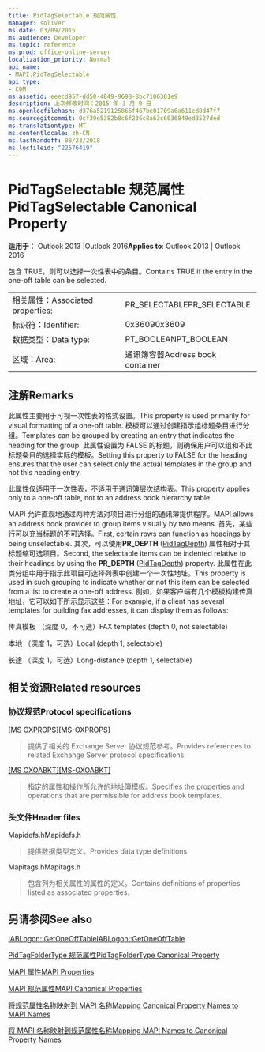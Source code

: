 ```yaml
---
title: PidTagSelectable 规范属性
manager: soliver
ms.date: 03/09/2015
ms.audience: Developer
ms.topic: reference
ms.prod: office-online-server
localization_priority: Normal
api_name:
- MAPI.PidTagSelectable
api_type:
- COM
ms.assetid: eeecd957-dd50-4849-9698-8bc7106301e9
description: 上次修改时间：2015 年 3 月 9 日
ms.openlocfilehash: d376a5219125866f467be01709a6a611ed8d47f7
ms.sourcegitcommit: 0cf39e5382b8c6f236c8a63c6036849ed3527ded
ms.translationtype: MT
ms.contentlocale: zh-CN
ms.lasthandoff: 08/23/2018
ms.locfileid: "22576419"
---
```

# <a name="pidtagselectable-canonical-property"></a><span data-ttu-id="e6c09-103">PidTagSelectable 规范属性</span><span class="sxs-lookup"><span data-stu-id="e6c09-103">PidTagSelectable Canonical Property</span></span>

  
  
<span data-ttu-id="e6c09-104">**适用于**： Outlook 2013 |Outlook 2016</span><span class="sxs-lookup"><span data-stu-id="e6c09-104">**Applies to**: Outlook 2013 | Outlook 2016</span></span> 
  
<span data-ttu-id="e6c09-105">包含 TRUE，则可以选择一次性表中的条目。</span><span class="sxs-lookup"><span data-stu-id="e6c09-105">Contains TRUE if the entry in the one-off table can be selected.</span></span> 
  
|||
|:-----|:-----|
|<span data-ttu-id="e6c09-106">相关属性：</span><span class="sxs-lookup"><span data-stu-id="e6c09-106">Associated properties:</span></span>  <br/> |<span data-ttu-id="e6c09-107">PR_SELECTABLE</span><span class="sxs-lookup"><span data-stu-id="e6c09-107">PR_SELECTABLE</span></span>  <br/> |
|<span data-ttu-id="e6c09-108">标识符：</span><span class="sxs-lookup"><span data-stu-id="e6c09-108">Identifier:</span></span>  <br/> |<span data-ttu-id="e6c09-109">0x3609</span><span class="sxs-lookup"><span data-stu-id="e6c09-109">0x3609</span></span>  <br/> |
|<span data-ttu-id="e6c09-110">数据类型：</span><span class="sxs-lookup"><span data-stu-id="e6c09-110">Data type:</span></span>  <br/> |<span data-ttu-id="e6c09-111">PT_BOOLEAN</span><span class="sxs-lookup"><span data-stu-id="e6c09-111">PT_BOOLEAN</span></span>  <br/> |
|<span data-ttu-id="e6c09-112">区域：</span><span class="sxs-lookup"><span data-stu-id="e6c09-112">Area:</span></span>  <br/> |<span data-ttu-id="e6c09-113">通讯簿容器</span><span class="sxs-lookup"><span data-stu-id="e6c09-113">Address book container</span></span>  <br/> |
   
## <a name="remarks"></a><span data-ttu-id="e6c09-114">注解</span><span class="sxs-lookup"><span data-stu-id="e6c09-114">Remarks</span></span>

<span data-ttu-id="e6c09-115">此属性主要用于可视一次性表的格式设置。</span><span class="sxs-lookup"><span data-stu-id="e6c09-115">This property is used primarily for visual formatting of a one-off table.</span></span> <span data-ttu-id="e6c09-116">模板可以通过创建指示组标题条目进行分组。</span><span class="sxs-lookup"><span data-stu-id="e6c09-116">Templates can be grouped by creating an entry that indicates the heading for the group.</span></span> <span data-ttu-id="e6c09-117">此属性设置为 FALSE 的标题，则确保用户可以组和不此标题条目的选择实际的模板。</span><span class="sxs-lookup"><span data-stu-id="e6c09-117">Setting this property to FALSE for the heading ensures that the user can select only the actual templates in the group and not this heading entry.</span></span> 
  
<span data-ttu-id="e6c09-118">此属性仅适用于一次性表，不适用于通讯簿层次结构表。</span><span class="sxs-lookup"><span data-stu-id="e6c09-118">This property applies only to a one-off table, not to an address book hierarchy table.</span></span> 
  
<span data-ttu-id="e6c09-119">MAPI 允许直观地通过两种方法对项目进行分组的通讯簿提供程序。</span><span class="sxs-lookup"><span data-stu-id="e6c09-119">MAPI allows an address book provider to group items visually by two means.</span></span> <span data-ttu-id="e6c09-120">首先，某些行可以充当标题的不可选择。</span><span class="sxs-lookup"><span data-stu-id="e6c09-120">First, certain rows can function as headings by being unselectable.</span></span> <span data-ttu-id="e6c09-121">其次，可以使用**PR_DEPTH** ([PidTagDepth](pidtagdepth-canonical-property.md)) 属性相对于其标题缩可选项目。</span><span class="sxs-lookup"><span data-stu-id="e6c09-121">Second, the selectable items can be indented relative to their headings by using the **PR_DEPTH** ([PidTagDepth](pidtagdepth-canonical-property.md)) property.</span></span> <span data-ttu-id="e6c09-122">此属性在此类分组中用于指示此项目可选择列表中创建一个一次性地址。</span><span class="sxs-lookup"><span data-stu-id="e6c09-122">This property is used in such grouping to indicate whether or not this item can be selected from a list to create a one-off address.</span></span> <span data-ttu-id="e6c09-123">例如，如果客户端有几个模板构建传真地址，它可以如下所示显示这些：</span><span class="sxs-lookup"><span data-stu-id="e6c09-123">For example, if a client has several templates for building fax addresses, it can display them as follows:</span></span> 
  
<span data-ttu-id="e6c09-124">传真模板 （深度 0，不可选）</span><span class="sxs-lookup"><span data-stu-id="e6c09-124">FAX templates (depth 0, not selectable)</span></span>
  
 <span data-ttu-id="e6c09-125">本地 （深度 1，可选）</span><span class="sxs-lookup"><span data-stu-id="e6c09-125">Local (depth 1, selectable)</span></span> 
  
 <span data-ttu-id="e6c09-126">长途 （深度 1，可选）</span><span class="sxs-lookup"><span data-stu-id="e6c09-126">Long-distance (depth 1, selectable)</span></span> 
  
## <a name="related-resources"></a><span data-ttu-id="e6c09-127">相关资源</span><span class="sxs-lookup"><span data-stu-id="e6c09-127">Related resources</span></span>

### <a name="protocol-specifications"></a><span data-ttu-id="e6c09-128">协议规范</span><span class="sxs-lookup"><span data-stu-id="e6c09-128">Protocol specifications</span></span>

<span data-ttu-id="e6c09-129">[[MS OXPROPS]](http://msdn.microsoft.com/library/f6ab1613-aefe-447d-a49c-18217230b148%28Office.15%29.aspx)</span><span class="sxs-lookup"><span data-stu-id="e6c09-129">[[MS-OXPROPS]](http://msdn.microsoft.com/library/f6ab1613-aefe-447d-a49c-18217230b148%28Office.15%29.aspx)</span></span>
  
> <span data-ttu-id="e6c09-130">提供了相关的 Exchange Server 协议规范参考。</span><span class="sxs-lookup"><span data-stu-id="e6c09-130">Provides references to related Exchange Server protocol specifications.</span></span>
    
<span data-ttu-id="e6c09-131">[[MS OXOABKT]](http://msdn.microsoft.com/library/cd5a3e78-1eeb-4a75-88eb-e82c8c96ff31%28Office.15%29.aspx)</span><span class="sxs-lookup"><span data-stu-id="e6c09-131">[[MS-OXOABKT]](http://msdn.microsoft.com/library/cd5a3e78-1eeb-4a75-88eb-e82c8c96ff31%28Office.15%29.aspx)</span></span>
  
> <span data-ttu-id="e6c09-132">指定的属性和操作所允许的地址簿模板。</span><span class="sxs-lookup"><span data-stu-id="e6c09-132">Specifies the properties and operations that are permissible for address book templates.</span></span>
    
### <a name="header-files"></a><span data-ttu-id="e6c09-133">头文件</span><span class="sxs-lookup"><span data-stu-id="e6c09-133">Header files</span></span>

<span data-ttu-id="e6c09-134">Mapidefs.h</span><span class="sxs-lookup"><span data-stu-id="e6c09-134">Mapidefs.h</span></span>
  
> <span data-ttu-id="e6c09-135">提供数据类型定义。</span><span class="sxs-lookup"><span data-stu-id="e6c09-135">Provides data type definitions.</span></span>
    
<span data-ttu-id="e6c09-136">Mapitags.h</span><span class="sxs-lookup"><span data-stu-id="e6c09-136">Mapitags.h</span></span>
  
> <span data-ttu-id="e6c09-137">包含列为相关属性的属性的定义。</span><span class="sxs-lookup"><span data-stu-id="e6c09-137">Contains definitions of properties listed as associated properties.</span></span>
    
## <a name="see-also"></a><span data-ttu-id="e6c09-138">另请参阅</span><span class="sxs-lookup"><span data-stu-id="e6c09-138">See also</span></span>



[<span data-ttu-id="e6c09-139">IABLogon::GetOneOffTable</span><span class="sxs-lookup"><span data-stu-id="e6c09-139">IABLogon::GetOneOffTable</span></span>](iablogon-getoneofftable.md)
  
[<span data-ttu-id="e6c09-140">PidTagFolderType 规范属性</span><span class="sxs-lookup"><span data-stu-id="e6c09-140">PidTagFolderType Canonical Property</span></span>](pidtagfoldertype-canonical-property.md)


[<span data-ttu-id="e6c09-141">MAPI 属性</span><span class="sxs-lookup"><span data-stu-id="e6c09-141">MAPI Properties</span></span>](mapi-properties.md)
  
[<span data-ttu-id="e6c09-142">MAPI 规范属性</span><span class="sxs-lookup"><span data-stu-id="e6c09-142">MAPI Canonical Properties</span></span>](mapi-canonical-properties.md)
  
[<span data-ttu-id="e6c09-143">将规范属性名称映射到 MAPI 名称</span><span class="sxs-lookup"><span data-stu-id="e6c09-143">Mapping Canonical Property Names to MAPI Names</span></span>](mapping-canonical-property-names-to-mapi-names.md)
  
[<span data-ttu-id="e6c09-144">将 MAPI 名称映射到规范属性名称</span><span class="sxs-lookup"><span data-stu-id="e6c09-144">Mapping MAPI Names to Canonical Property Names</span></span>](mapping-mapi-names-to-canonical-property-names.md)

